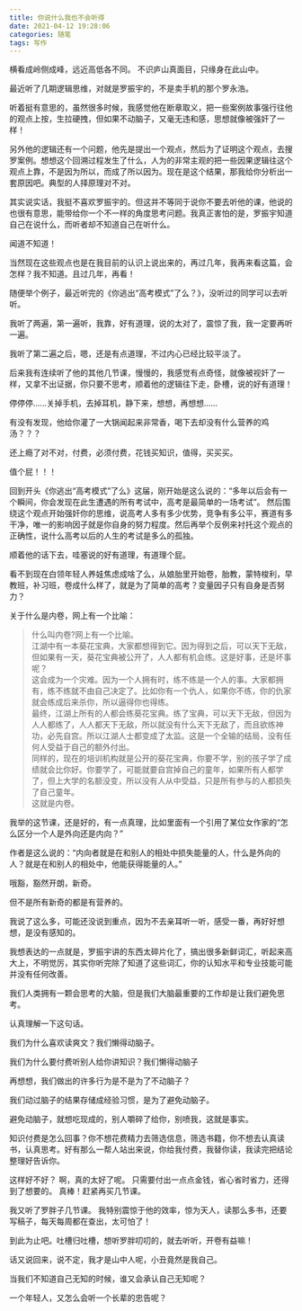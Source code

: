 ```yaml
---
title: 你说什么我也不会听得
date: 2021-04-12 19:28:06
categories: 随笔
tags: 写作
---
```

横看成岭侧成峰，远近高低各不同。
不识庐山真面目，只缘身在此山中。
<!-- more -->

最近听了几期逻辑思维，对就是罗振宇的，不是卖手机的那个罗永浩。

听着挺有意思的，虽然很多时候，我感觉他在断章取义，把一些案例故事强行往他的观点上按，生拉硬拽，但如果不动脑子，又毫无违和感，思想就像被强奸了一样！

另外他的逻辑还有一个问题，他先是提出一个观点，然后为了证明这个观点，去搜罗案例。想想这个回溯过程发生了什么，人为的非常主观的把一些因果逻辑往这个观点上靠，不是因为所以，而成了所以因为。现在是这个结果，那我给你分析出一套原因吧。典型的人择原理对不对。

其实说实话，我挺不喜欢罗振宇的。但这并不等同于说你不要去听他的课，他说的也很有意思，能带给你一个不一样的角度思考问题。我真正害怕的是，罗振宇知道自己在说什么，而听者却不知道自己在听什么。

闻道不知道！

当然现在这些观点也是在我目前的认识上说出来的，再过几年，我再来看这篇，会怎样？我不知道。且过几年，再看！

随便举个例子，最近听完的《你逃出“高考模式”了么？》，没听过的同学可以去听听。

我听了两遍，第一遍听，我靠，好有道理，说的太对了，震惊了我，我一定要再听一遍。

我听了第二遍之后，嗯，还是有点道理，不过内心已经比较平淡了。

后来我有连续听了他的其他几节课，慢慢的，我感觉有点奇怪，就像被视奸了一样，又拿不出证据，你只要不思考，顺着他的逻辑往下走，卧槽，说的好有道理！

停停停......关掉手机，去掉耳机，静下来，想想，再想想......

有没有发现，他给你灌了一大锅闻起来非常香，喝下去却没有什么营养的鸡汤？？？

还上瘾了对不对，付费，必须付费，花钱买知识，值得，买买买。

值个屁！！！

回到开头《你逃出“高考模式”了么》这届，刚开始是这么说的：“多年以后会有一个瞬间，你会发现在此生遭遇的所有考试中，高考是最简单的一场考试”。
然后围绕这个观点开始强奸你的思维，说高考人多有多少优势，竞争有多公平，赛道有多干净，唯一的影响因子就是你自身的努力程度。然后再举个反例来衬托这个观点的正确性，说什么高考以后的人生的考试是多么的孤独。

顺着他的话下去，哇塞说的好有道理，有道理个屁。

看不到现在白领年轻人养娃焦虑成啥了么，从娘胎里开始卷，胎教，蒙特梭利，早教班，补习班，卷成什么样了，就是为了简单的高考？变量因子只有自身是否努力？

关于什么是内卷，网上有一个比喻：
> 什么叫内卷?网上有一个比喻。<br>江湖中有一本葵花宝典，大家都想得到它。因为得到之后，可以天下无敌，但如果有一天，葵花宝典被公开了，人人都有机会练。这是好事，还是坏事呢？<br>这会成为一个灾难。因为一个人拥有时，练不练是一个人的事。大家都拥有，练不练就不由自己决定了。比如你有一个仇人，如果你不练，你的仇家就会练成后来杀你，所以逼得你也得练。<br>最终，江湖上所有的人都会练葵花宝典。练了宝典，可以天下无敌，但因为人人都练了，人人都天下无敌，所以就没有什么天下无敌了，而且欲练神功，必先自宫。所以江湖人士都变成了太监。这是一个全输的结局，没有任何人受益于自己的额外付出。<br>同样的，现在的培训机构就是公开的葵花宝典，你要不学，别的孩子学了成绩就会比你好。你要学了，可能就要自宫掉自己的童年，如果所有人都学了，但上大学的名额没变，所以没有人从中受益，只是所有参与的人都损失了自己童年。<br>这就是内卷。

我举的这节课，还是好的，有一点真理，比如里面有一个引用了某位女作家的“怎么区分一个人是外向还是内向？”

作者是这么说的：“内向者就是在和别人的相处中损失能量的人，什么是外向的人？就是在和别人的相处中，他能获得能量的人。”

哦豁，豁然开朗，新奇。

但不是所有新奇的都是有营养的。

我说了这么多，可能还没说到重点，因为不去亲耳听一听，感受一番，再好好想想，是没有感知的。

我想表达的一点就是，罗振宇讲的东西太碎片化了，搞出很多新鲜词汇，听起来高大上，不明觉厉，其实你听完除了知道了这些词汇，你的认知水平和专业技能可能并没有任何改善。

我们人类拥有一颗会思考的大脑，但是我们大脑最重要的工作却是让我们避免思考。

认真理解一下这句话。

我们为什么喜欢读爽文？我们懒得动脑子。

我们为什么要付费听别人给你讲知识？我们懒得动脑子

再想想，我们做出的许多行为是不是为了不动脑子？

我们动过脑子的结果存储成经验习惯，是为了避免动脑子。

避免动脑子，就想吃现成的，别人嚼碎了给你，别喷我，这就是事实。

知识付费是怎么回事？你不想花费精力去筛选信息，筛选书籍，你不想去认真读书，认真思考。好有那么一帮人站出来说，你给我付费，我替你读，我读完把结论整理好告诉你。

这样好不好？
啊，真的太好了呢。
只需要付出一点点金钱，省心省时省力，还得到了想要的。
真棒！赶紧再买几节课。

我又听了罗胖子几节课。
我特别震惊于他的效率，惊为天人，读那么多书，还要写稿子，每天每周都在查出，太可怕了！

到此为止吧。吐槽归吐槽，想听罗胖叨叨的，就去听听，开卷有益嘛！

话又说回来，说不定，我才是山中人呢，小丑竟然是我自己。

当我们不知道自己无知的时候，谁又会承认自己无知呢？

一个年轻人，又怎么会听一个长辈的忠告呢？


